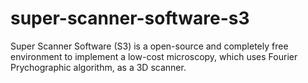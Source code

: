 # super-scanner-software-s3
Super Scanner Software (S3) is a open-source and completely free environment to implement a low-cost microscopy, which uses Fourier Prychographic algorithm, as a 3D scanner.
